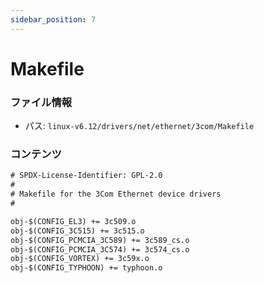 ```yaml
---
sidebar_position: 7
---
```

# Makefile

### ファイル情報

- パス: `linux-v6.12/drivers/net/ethernet/3com/Makefile`

### コンテンツ

```txt
# SPDX-License-Identifier: GPL-2.0
#
# Makefile for the 3Com Ethernet device drivers
#

obj-$(CONFIG_EL3) += 3c509.o
obj-$(CONFIG_3C515) += 3c515.o
obj-$(CONFIG_PCMCIA_3C589) += 3c589_cs.o
obj-$(CONFIG_PCMCIA_3C574) += 3c574_cs.o
obj-$(CONFIG_VORTEX) += 3c59x.o
obj-$(CONFIG_TYPHOON) += typhoon.o

```
